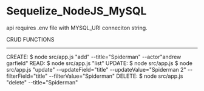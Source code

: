 # Sequelize_NodeJS_MySQL

api requires .env file with MYSQL_URI conneciton string.

CRUD FUNCTIONS

---

CREATE: $ node src/app.js "add" --title="Spiderman" --actor"andrew garfield"
READ: $ node src/app.js "list"
UPDATE: $ node src/app.js $ node src/app.js "update" --updateField="title" --updateValue="Spiderman 2" --filterField="title" --filterValue="Spiderman"
DELETE: $ node src/app.js "delete" --title="Spiderman"
